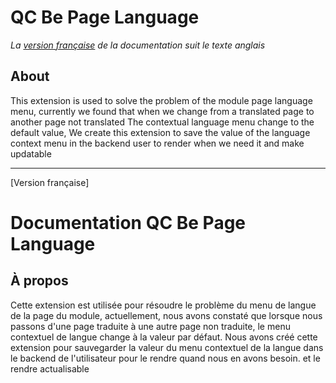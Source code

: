 
QC Be Page Language
==============================================================
*La [version française](#documentation-qc-widgets) de la documentation suit le texte anglais*

## About
This extension is used to solve the problem of the module page language menu, currently we found that when we change from a translated page to another page not translated
The contextual language menu change to the default value, We create this extension to save the value of the language context menu in the backend user to render when we need it
and make updatable

-----------
[Version française]
# Documentation QC Be Page Language

## À propos
Cette extension est utilisée pour résoudre le problème du menu de langue de la page du module, actuellement, nous avons constaté que lorsque nous passons d'une page traduite à une autre page non traduite, le menu contextuel de langue change à la valeur par défaut.
Nous avons créé cette extension pour sauvegarder la valeur du menu contextuel de la langue dans le backend de l'utilisateur pour le rendre quand nous en avons besoin.
et le rendre actualisable